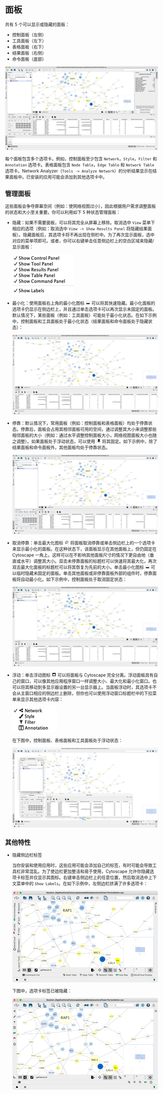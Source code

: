 # 面板

共有 5 个可以显示或隐藏的面板：

- 控制面板（左侧）
- 工具面板（左下）
- 表格面板（右下）
- 结果面板（右侧）
- 命令面板（底部）

![](images/panels/dock-window.png)

每个面板包含多个选项卡。例如，控制面板至少包含 `Network`，`Style`，`Filter` 和 `Annotation` 选项卡。表格面板包含 `Node Table`，`Edge Table` 和 `Network Table` 选项卡。Network Analyzer（`Tools -> Analyze Network`）的分析结果显示在结果面板中。已安装的应用可能会添加到其他选项卡中。

## 管理面板

这些面板会争夺屏幕空间（例如：使网络视图过小），因此根据用户需求调整面板的状态和大小至关重要。你可以利用如下 5 种状态管理面板：

- 隐藏：如果不需要面板，可以将其完全从屏幕上移除。取消选中 `View` 菜单下相应的选项（例如：取消选中 `View -> Show Results Panel` 将隐藏结果面板）。隐藏面板后，其选项卡将不再出现在侧栏中。为了再次显示面板，选中对应的菜单项即可。或者，你可以右键单击任意侧边栏上的空白区域来隐藏/显示面板：

    ![](images/panels/right-click-show-panel.png)

- 最小化：使用面板右上角的最小化图标 ![](images/panels/minimize-icon.png) 可以将其快速隐藏。最小化面板的选项卡仍显示在侧边栏上，并且通过单击选项卡可以再次显示未固定的面板。默认情况下，某些面板（例如：工具面板）可能处于最小化状态。在如下示例中，控制面板和工具面板处于最小化状态（结果面板和命令面板处于隐藏状态）：

    ![](images/panels/example-minimized.png)

- 停靠：默认情况下，常用面板（例如：控制面板和表格面板）均处于停靠状态。停靠后，面板会占用其相邻面板可用的空间，通过调整其大小来调整那些相邻面板的大小（例如：通过水平调整控制面板大小，网络视图面板大小也随之调整）。如果面板处于浮动状态，可以使用 ![](images/panels/dock-icon.png) 将其固定。如下示例中，除了结果面板和命令面板外，其他面板均处于停靠状态。

    ![](images/panels/example-docked.png)

- 取消停靠：单击最大化图标 ![](images/panels/undock-icon.png) 将面板取消停靠或单击侧边栏上的一个选项卡来显示最小化的面板。在这种状态下，该面板显示在其他面板上，但仍固定在 Cytoscape 一角上。这样可以在不影响其他面板尺寸的情况下更自由地（垂直或水平）调整其大小。双击未停靠面板的标题栏可以快速将其最大化，再次双击最大化面板的标题栏可以将其恢复为先前的大小。单击最小化图标 ![](images/panels/minimize-icon.png) 可以临时隐藏未固定的面板。单击其他面板或非停靠面板外部的组件时，停靠面板将自动最小化。如下示例中，控制面板处于取消固定状态：

    ![](images/panels/example-undocked.png)

- 浮动：单击浮动图标 ![](images/panels/float-icon.png) 可以将面板与 Cytoscape 完全分离。浮动面板具有自己的窗口，可以像其他应用程序窗口一样调整大小、最大化和最小化窗口。也可以将其移动到多显示器设置的另一台显示器上。当面板浮动时，其选项卡不会从主窗口相应的侧边栏上删除，但你也可以使用浮动窗口标题栏中的下拉菜单来显示其他选项卡内容：

    ![](images/panels/tabs-drop-down.png)

    在下图中，控制面板、表格面板和工具面板处于浮动状态：

    ![](images/panels/example-floating.png)

## 其他特性

- 隐藏侧边栏标签

    当你安装和使用应用时，这些应用可能会添加自己的标签，有时可能会导致工具栏非常混乱。为了使边栏更加整洁和易于使用，Cytoscape 允许你隐藏选项卡标签并仅显示其图标。右键单击侧边栏上的任意位置，然后取消选中上下文菜单中的 `Show Labels`。在如下示例中，左侧边栏挤满了许多选项卡：

    ![](images/panels/show-sidebar-labels.png)

    下图中，选项卡标签已被隐藏：

    ![](images/panels/hide-sidebar-labels.png)

